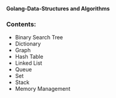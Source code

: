 #### Golang-Data-Structures and Algorithms
### Contents:
- Binary Search Tree
- Dictionary
- Graph
- Hash Table
- Linked List
- Queue
- Set
- Stack
- Memory Management